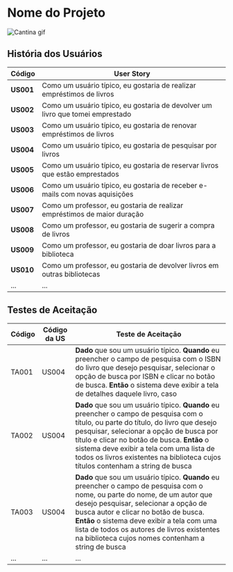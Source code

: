# Nome do Projeto

![Cantina gif](https://user-images.githubusercontent.com/91803383/175330609-2c08124e-ef98-44e1-ae54-7f5b13ac38d0.gif)

## História dos Usuários

| Código    | User Story                                                   |
| --------- | ------------------------------------------------------------ |
| **US001** | Como um usuário típico, eu gostaria de realizar empréstimos de livros |
| **US002** | Como um usuário típico, eu gostaria de devolver um livro que tomei emprestado |
| **US003** | Como um usuário típico, eu gostaria de renovar empréstimos de livros |
| **US004** | Como um usuário típico, eu gostaria de pesquisar por livros  |
| **US005** | Como um usuário típico, eu gostaria de reservar livros que estão emprestados |
| **US006** | Como um usuário típico, eu gostaria de receber e-mails com novas aquisições |
| **US007** | Como um professor, eu gostaria de realizar empréstimos de maior duração |
| **US008** | Como um professor, eu gostaria de sugerir a compra de livros |
| **US009** | Como um professor, eu gostaria de doar livros para a biblioteca |
| **US010** | Como um professor, eu gostaria de devolver livros em outras bibliotecas |
| ...       | ...                                                          |



## Testes de Aceitação

| Código | Código da US | Teste de Aceitação                                           |
| ------ | ------------ | ------------------------------------------------------------ |
| TA001  | US004        | **Dado** que sou um usuário típico. **Quando** eu preencher o campo de pesquisa com o ISBN do livro que desejo pesquisar, selecionar o opção de busca por ISBN e clicar no botão de busca. **Então** o sistema deve exibir a tela de detalhes daquele livro, caso |
| TA002  | US004        | **Dado** que sou um usuário típico. **Quando** eu preencher o campo de pesquisa com o título, ou parte do título, do livro que desejo pesquisar, selecionar a opção de busca por título e clicar no botão de busca. **Então** o sistema deve exibir a tela com uma lista de todos os livros existentes na biblioteca cujos títulos contenham a string de busca |
| TA003  | US004        | **Dado** que sou um usuário típico. **Quando** eu preencher o campo de pesquisa com o nome, ou parte do nome, de um autor que desejo pesquisar, selecionar a opção de busca autor e clicar no botão de busca. **Então** o sistema deve exibir a tela com uma lista de todos os autores de livros existentes na biblioteca cujos nomes contenham a string de busca |
| ...    | ...          | ...                                                          |

